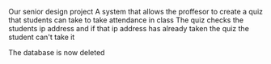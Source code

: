 Our senior design project
A system that allows the proffesor to create a quiz that students can take to 
take attendance in class
The quiz checks the students ip address and if that ip address has already taken the quiz the student can't take it

The database is now deleted
